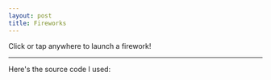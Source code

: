 ```yaml
---
layout: post
title: Fireworks
---
```


Click or tap anywhere to launch a firework!

<div id="sketch-holder"></div>

---

<script src="https://cdnjs.cloudflare.com/ajax/libs/p5.js/0.6.1/p5.min.js"></script>
<script>
let particles = [];
const gravity = .25;
const colors = ['red', 'orange', 'yellow', 'lime', 'cyan', 'magenta', 'white'];
let endColor;
let houses;

function setup() {
	pixelDensity(1);
	const canvas = createCanvas(600, 600);
	canvas.parent('sketch-holder');
	endColor = color(64, 0);
	makeHouses();
}

function makeHouses() {
	houses = createGraphics(width, height);
	houses.strokeWeight(2);
	const houseCount = 10;
	const houseWidth = width / houseCount;
	const houseWindowWidth = 10;
	const houseWindowHeight = 15;
	for (let i = 0; i < houseCount; i++) {
		const houseHeight = random(35, 100);
		houses.fill(128);
		houses.rect(houseWidth * i, height - houseHeight, houseWidth, houseHeight * 2);

		for (let windowY = height - houseHeight + 10; windowY < height - houseWindowHeight - 5; windowY += houseWindowHeight + 5) {
			houses.fill(random() < 0.25 ? 'yellow' : 64);
			houses.rect(houseWidth * i + 12, windowY, houseWindowWidth, houseWindowHeight);

			houses.fill(random() < 0.25 ? 'yellow' : 64);
			houses.rect(houseWidth * (i + 1) - 12 - houseWindowWidth, windowY, houseWindowWidth, houseWindowHeight);

		}
	}
}

function mousePressed() {
	if(mouseX > 0 && mouseX < width && mouseY > 0 && mouseY < height){
		particles.push(new Firework(mouseX, height));
		return false;	
	}
}

function draw() {
	background(64);
	particles.forEach((p) => {
		p.step();
		p.draw();
	});
	particles = particles.filter((p) => p.isAlive);

	image(houses, 0, 0);
}

class Particle {
	constructor(x, y, xSpeed, ySpeed, pColor, size) {
		this.x = x;
		this.y = y;
		this.xSpeed = xSpeed;
		this.ySpeed = ySpeed;
		this.color = pColor;
		this.size = size;
		this.isAlive = true;
		this.trail = [];
		this.trailIndex = 0;
	}

	step() {
		this.trail[this.trailIndex] = createVector(this.x, this.y);
		this.trailIndex++;
		if (this.trailIndex > 10) {
			this.trailIndex = 0;
		}
		this.x += this.xSpeed;
		this.y += this.ySpeed;

		this.ySpeed += gravity;

		if (this.y > height) {
			this.isAlive = false;
		}
	}

	draw() {
		this.drawTrail();
		fill(this.color);
		noStroke();
		rect(this.x, this.y, this.size, this.size);

	}

	drawTrail() {
		let index = 0;

		for (let i = this.trailIndex - 1; i >= 0; i--) {
			const tColor = lerpColor(color(this.color), endColor,
				index / this.trail.length);
			fill(tColor);
			noStroke();
			rect(this.trail[i].x, this.trail[i].y, this.size, this.size);
			index++;
		}

		for (let i = this.trail.length - 1; i >= this.trailIndex; i--) {
			const tColor = lerpColor(color(this.color), endColor,
				index / this.trail.length);
			fill(tColor);
			noStroke();
			rect(this.trail[i].x, this.trail[i].y, this.size, this.size);
			index++;
		}
	}
}

class Firework extends Particle {
	constructor(x, y) {
		super(x, y, random(-2, 2), random(-10, -15),
			random(colors), 10);
		this.countdown = random(30, 60);
	}

	step() {
		super.step();

		this.countdown--;
		if (this.countdown <= 0) {
			const explosionSize = random(20, 50);
			for (let i = 0; i < explosionSize; i++) {

				const speed = random(5, 10);
				const angle = random(TWO_PI);
				const xSpeed = cos(angle) * speed;
				const ySpeed = sin(angle) * speed;

				particles.push(new Particle(this.x, this.y,
					xSpeed, ySpeed,
					this.color, 5
				));
			}
			this.isAlive = false;
		}
	}
}
</script>

Here's the source code I used:

<script src="https://gist.github.com/scottspace/fa9369288518febec8617e471a2af745.js"></script>
